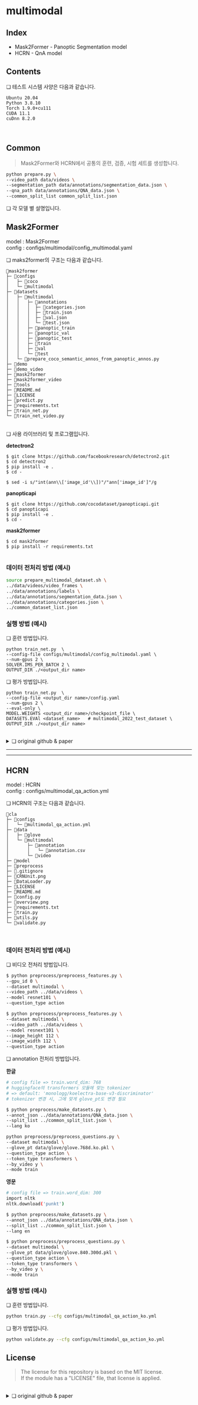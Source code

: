 # multimodal

## Index
- Mask2Former - Panoptic Segmentation model
- HCRN  - QnA model

## Contents

❏ 테스트 시스템 사양은 다음과 같습니다.
```
Ubuntu 20.04   
Python 3.8.10 
Torch 1.9.0+cu111 
CUDA 11.1
cuDnn 8.2.0   
```
<br>


## Common
> Mask2Former와 HCRN에서 공통의 훈련, 검증, 시험 세트를 생성합니다.
```bash
python prepare.py \
--video_path data/videos \
--segmentation_path data/annotations/segmentation_data.json \
--qna_path data/annotations/QNA_data.json \
--common_split_list common_split_list.json
```




❏ 각 모델 별 설명입니다.

## Mask2Former

model : Mask2Former  
config : configs/multimodal/config_multimodal.yaml


❏ maks2former의 구조는 다음과 같습니다.
```
📂mask2former
├─ 📂configs
│   ├─ 📂coco
│   └─ 📂multimodal
├─ 📂datasets
│   ├─ 📂multimodal
│   │   ├─ 📂annotations
│   │   │  ├─ 📄categories.json
│   │   │  ├─ 📄train.json
│   │   │  ├─ 📄val.json
│   │   │  └─ 📄test.json
│   │   ├─ 📂panoptic_train
│   │   ├─ 📂panoptic_val
│   │   ├─ 📂panoptic_test
│   │   ├─ 📂train
│   │   ├─ 📂val
│   │   └─ 📂test
│   └─ 📄prepare_coco_semantic_annos_from_panoptic_annos.py
├─ 📂demo
├─ 📂demo_video
├─ 📂mask2former
├─ 📂mask2former_video
├─ 📂tools
├─ 📄README.md
├─ 📄LICENSE
├─ 📄predict.py
├─ 📄requirements.txt
├─ 📄train_net.py
└─ 📄train_net_video.py
```
<br>
❏ 사용 라이브러리 및 프로그램입니다. 
<br> 


**detectron2**

```
$ git clone https://github.com/facebookresearch/detectron2.git
$ cd detectron2
$ pip install -e .
$ cd -
```

```
$ sed -i s/"int(ann\\['image_id'\\])"/"ann['image_id']"/g 
```

**panopticapi**
```
$ git clone https://github.com/cocodataset/panopticapi.git
$ cd panopticapi
$ pip install -e .
$ cd -
```

**mask2former**
```
$ cd mask2former
$ pip install -r requirements.txt


```
### 데이터 전처리 방법 (예시)
```bash
source prepare_multimodal_dataset.sh \
../data/videos/video_frames \
../data/annotations/labels \
../data/annotations/segmentation_data.json \
../data/annotations/categories.json \
../common_dataset_list.json
```

### 실행 방법 (예시)

❏ 훈련 방법입니다.
```
python train_net.py  \
--config-file configs/multimodal/config_multimodal.yaml \
--num-gpus 2 \
SOLVER.IMS_PER_BATCH 2 \
OUTPUT_DIR ./<output_dir name>
```

❏ 평가 방법입니다.
```
python train_net.py  \
--config-file <output_dir name>/config.yaml
--num-gpus 2 \
--eval-only \
MODEL.WEIGHTS <output_dir name>/checkpoint_file \
DATASETS.EVAl <dataset_name>   # multimodal_2022_test_dataset \ 
OUTPUT_DIR ./<output_dir name>
```
<br>
<details>
    <summary>❏  original github & paper</summary>
    <p>github : <a href='https://github.com/facebookresearch/Mask2Former'>Mask2Former</a>
    <p>paper : <a href='https://arxiv.org/pdf/2112.01527.pdf'>arXiv:2112.01527</a>
</details>

---
---

## HCRN


model : HCRN  
config : configs/multimodal_qa_action.yml


❏ HCRN의 구조는 다음과 같습니다.
```
📂cla
├─ 📂configs
│   └─ 📄multimodal_qa_action.yml
├─ 📂data
│   ├─ 📂glove
│   └─ 📂multimodal
│       ├─ 📂annotation
│       │   └─ 📄annotation.csv
│       └─ 📂video
├─ 📂model
├─ 📂preprocess
├─ 📄.gitignore
├─ 📄CRNUnit.png
├─ 📄DataLoader.py
├─ 📄LICENSE
├─ 📄README.md
├─ 📄config.py
├─ 📄overview.png
├─ 📄requirements.txt
├─ 📄train.py
├─ 📄utils.py
└─ 📄validate.py
```
<br>

### 데이터 전처리 방법 (예시)

❏ 비디오 전처리 방법입니다.
```bash
$ python preprocess/preprocess_features.py \
--gpu_id 0 \
--dataset multimodal \
--video_path ../data/videos \
--model resnet101 \
--question_type action

$ python preprocess/preprocess_features.py \
--dataset multimodal \
--video_path ../data/videos \
--model resnext101 \
--image_height 112 \
--image_width 112 \
--question_type action
```

❏ annotation 전처리 방법입니다.
<br>


**한글**
```bash
# config file => train.word_dim: 768
# huggingface의 transformers 모듈에 맞는 tokenizer
# => default: 'monologg/koelectra-base-v3-discriminator' 
# tokenizer 변경 시, 그에 맞게 glove_pt도 변경 필요
```

```bash
$ python preprocess/make_datasets.py \
--annot_json ../data/annotations/QNA_data.json \
--split_list ../common_split_list.json \
--lang ko

python preprocess/preprocess_questions.py \
--dataset multimodal \
--glove_pt data/glove/glove.768d.ko.pkl \
--question_type action \
--token_type transformers \
--by_video y \
--mode train
```


**영문**
```bash
# config file => train.word_dim: 300
import nltk
nltk.download('punkt')
```
```bash
$ python preprocess/make_datasets.py \
--annot_json ../data/annotations/QNA_data.json \
--split_list ../common_split_list.json \
--lang en

$ python preprocess/preprocess_questions.py \
--dataset multimodal \
--glove_pt data/glove/glove.840.300d.pkl \
--question_type action \
--token_type transformers \
--by_video y \
--mode train
```

### 실행 방법 (예시)

❏ 훈련 방법입니다.
```bash
python train.py --cfg configs/multimodal_qa_action_ko.yml
```

❏ 평가 방법입니다.
```bash
python validate.py --cfg configs/multimodal_qa_action_ko.yml
```

## License
> The license for this repository is based on the MIT license.   
> If the module has a "LICENSE" file, that license is applied.

<br>
<details>
    <summary>❏  original github & paper</b></summary>
    <p>github : <a href='https://github.com/thaolmk54/hcrn-videoqa'>HCRN</a>
    <p>paper : <a href='https://arxiv.org/pdf/2002.10698.pdf'>arXiv:2002.10698</a>
</details>

